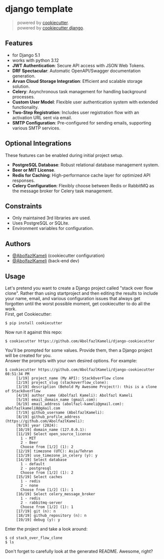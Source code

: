 # django template

> powered by [cookiecutter](https://github.com/cookiecutter/cookiecutter). <br>
> powered by [cookiecutter django](https://github.com/cookiecutter/cookiecutter).

## Features

- for Django 5.1
- works with python 3.12
- **JWT Authentication**: Secure API access with JSON Web Tokens.
- **DRF Spectacular**: Automatic OpenAPI/Swagger documentation generation.
- **Arvan Cloud Storage Integration**: Efficient and scalable storage solution.
- **Celery**: Asynchronous task management for handling background processes.
- **Custom User Model**: Flexible user authentication system with extended functionality.
- **Two-Step Registration**: Includes user registration flow with an activation URL sent via email.
- **SMTP Configuration**: Pre-configured for sending emails, supporting various SMTP services.

## Optional Integrations

These features can be enabled during initial project setup.

- **PostgreSQL Database**: Robust relational database management system.
- **Beer or MIT License**.
- **Redis for Caching**: High-performance cache layer for optimized API responses.
- **Celery Configuration**: Flexibly choose between Redis or RabbitMQ as the message broker for Celery task management.

## Constraints

- Only maintained 3rd libraries are used.
- Uses PostgreSQL or SQLite.
- Environment variables for configuration.

## Authors

- [@AbolfazlKameli](https://github.com/AbolfazlKameli/) (cookiecutter configuration)
- [@AbolfazlKameli](https://github.com/AbolfazlKameli/) (back-end dev)

## Usage

Let's pretend you want to create a Django project called "stack over flow clone". Rather than using startproject and
then editing the results to include your name, email, and various configuration issues that always get forgotten until
the worst possible moment, get cookiecutter to do all the work.<br>
First, get Cookiecutter:

```shell
$ pip install cookiecutter
```

Now run it against this repo:

```shell
$ cookiecutter https://github.com/AbolfazlKameli/django-cookiecutter
```

You'll be prompted for some values. Provide them, then a Django project will be created for you. <br>
Answer the prompts with your own desired options. For example:

```shell
$ cookiecutter https://github.com/AbolfazlKameli/django-cookiecutter                                                                  08:51:34 PM
     [1/19] project_name (My API): StackOverFlow clone
     [2/19] project_slug (stackoverflow_clone): 
     [3/19] description (Behold My Awesome Project!): this is a clone of StackOverFlow
     [4/19] author_name (Abolfazl Kameli): Abolfazl Kameli
     [5/19] email_domain_name (gmail.com): 
     [6/19] email_address (abolfazl-kameli@gmail.com): abolfazlkameli0@gmail.com
     [7/19] github_username (AbolfazlKameli): 
     [8/19] github_profile_address (https://github.com/AbolfazlKameli): 
     [9/19] year (2024): 
     [10/19] domain_name (127.0.0.1): 
     [11/19] Select open_source_license
       1 - MIT
       2 - Beer
       Choose from [1/2] (1): 2
     [12/19] timezone (UTC): Asia/Tehran
     [13/19] use_timezone_in_celery (y): y
     [14/19] Select database
       1 - default
       2 - postgresql
       Choose from [1/2] (1): 2
     [15/19] Select caches
       1 - redis
       2 - none
       Choose from [1/2] (1): 1
     [16/19] Select celery_message_broker
       1 - redis
       2 - rabbitmq-server
       Choose from [1/2] (1): 1
     [17/19] git (n): n
     [18/19] github_repository (n): n
     [19/19] debug (y): y
```

Enter the project and take a look around:

```shell
$ cd stack_over_flow_clone
$ ls
```

Don't forget to carefully look at the generated README. Awesome, right?
 